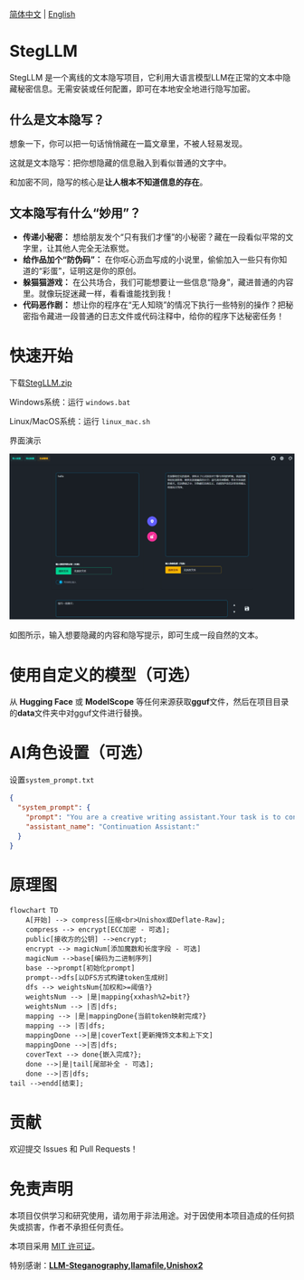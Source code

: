 [简体中文](README.md) | [English](README_en.md)
# StegLLM

StegLLM 是一个离线的文本隐写项目，它利用大语言模型LLM在正常的文本中隐藏秘密信息。无需安装或任何配置，即可在本地安全地进行隐写加密。

## 什么是文本隐写？

想象一下，你可以把一句话悄悄藏在一篇文章里，不被人轻易发现。

这就是文本隐写：把你想隐藏的信息融入到看似普通的文字中。

和加密不同，隐写的核心是**让人根本不知道信息的存在**。

## 文本隐写有什么“妙用”？

*   **传递小秘密：** 想给朋友发个“只有我们才懂”的小秘密？藏在一段看似平常的文字里，让其他人完全无法察觉。
*   **给作品加个“防伪码”：** 在你呕心沥血写成的小说里，偷偷加入一些只有你知道的“彩蛋”，证明这是你的原创。
*   **躲猫猫游戏：** 在公共场合，我们可能想要让一些信息“隐身”，藏进普通的内容里。就像玩捉迷藏一样，看看谁能找到我！
*   **代码恶作剧：** 想让你的程序在“无人知晓”的情况下执行一些特别的操作？把秘密指令藏进一段普通的日志文件或代码注释中，给你的程序下达秘密任务！

# 快速开始

下载[StegLLM.zip](https://github.com/Rin313/StegLLM/releases)

Windows系统：运行 `windows.bat`

Linux/MacOS系统：运行 `linux_mac.sh`

界面演示

![StegLLM](img.png "界面演示")

如图所示，输入想要隐藏的内容和隐写提示，即可生成一段自然的文本。

# 使用自定义的模型（可选）

从 **Hugging Face** 或 **ModelScope** 等任何来源获取**gguf**文件，然后在项目目录的**data**文件夹中对gguf文件进行替换。

# AI角色设置（可选）

设置`system_prompt.txt`

```json
{
  "system_prompt": {
    "prompt": "You are a creative writing assistant.Your task is to continue the input text in a natural, fluent, and imaginative way, following the style and tone of the input.If the input is empty, start a new story or paragraph creatively.Ensure your continuation is grammatically correct and engaging, using natural language expressions.",
    "assistant_name": "Continuation Assistant:"
  }
}
```

# 原理图

```mermaid
flowchart TD
    A[开始] --> compress[压缩<br>Unishox或Deflate-Raw];
    compress --> encrypt[ECC加密 - 可选];
    public[接收方的公钥] -->encrypt;
    encrypt --> magicNum[添加魔数和长度字段 - 可选]
    magicNum -->base[编码为二进制序列]
    base -->prompt[初始化prompt]
    prompt-->dfs[以DFS方式构建token生成树]
    dfs --> weightsNum{加权和>=阈值?}
    weightsNum --> |是|mapping{xxhash%2=bit?}
    weightsNum --> |否|dfs;
    mapping --> |是|mappingDone{当前token映射完成?}
    mapping --> |否|dfs;
    mappingDone -->|是|coverText[更新掩饰文本和上下文]
    mappingDone -->|否|dfs;
    coverText --> done{嵌入完成?};
    done -->|是|tail[尾部补全 - 可选];
    done -->|否|dfs;
tail -->endd[结束];
```

# 贡献

欢迎提交 Issues 和 Pull Requests！

# 免责声明

本项目仅供学习和研究使用，请勿用于非法用途。对于因使用本项目造成的任何损失或损害，作者不承担任何责任。

本项目采用 [MIT 许可证](LICENSE)。

特别感谢：**[LLM-Steganography](https://github.com/HighDoping/LLM-Steganography/),[llamafile](https://github.com/Mozilla-Ocho/llamafile),[Unishox2](https://github.com/siara-cc/Unishox2)**
